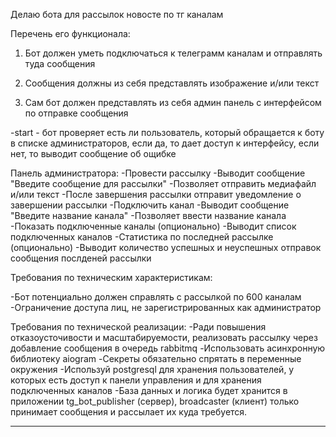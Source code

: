 Делаю бота для рассылок новосте по тг каналам

Перечень его функционала:

1) Бот должен уметь подключаться к телеграмм каналам и отправлять туда сообщения

2) Сообщения должны из себя представлять изображение и/или текст

3) Сам бот должен представлять из себя админ панель с интерфейсом по отправке сообщения

-start - бот проверяет есть ли пользователь, который обращается к боту в списке администраторов,
если да, то дает доступ к интерфейсу, если нет, то выводит сообщение об ощибке

Панель администратора:
-Провести рассылку
    -Выводит сообщение "Введите сообщение для рассылки"
    -Позволяет отправить медиафайл и/или текст
    -После завершения рассылки отправит уведомление о завершении рассылки
-Подключить канал
    -Выводит сообщение "Введите название канала"
    -Позволяет ввести название канала
-Показать подключенные каналы (опционально)
    -Выводит список подключенных каналов
-Статистика по последней рассылке (опционально)
    -Выводит количество успешных и неуспешных отправок сообщения послденей рассылки

Требования по техническим характеристикам:

-Бот потенциально должен справлять с рассылкой по 600 каналам
-Ограничение доступа лиц, не зарегистрированных как администратор

Требования по технической реализации:
-Ради повышения отказоусточивости и масштабируемости, реализовать
рассылку через добавление сообщения в очередь rabbitmq
-Использовать асинхронную библиотеку aiogram
-Секреты обязательно спрятать в переменные окружения
-Используй postgresql для хранения пользователей, у которых есть доступ
к панели управления и для хранения подключенных каналов
-База данных и логика будет хранится в приложении tg_bot_publisher (сервер),
broadcaster (клиент) только принимает сообщения и рассылает их куда требуется.

__________________________________________________________________________________
